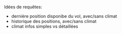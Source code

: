 Idées de requêtes:
- dernière position disponibe du vol, avec/sans climat
- historique des positions, avec/sans climat
- climat infos simples vs détaillées
